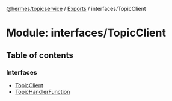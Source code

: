 [@hermes/topicservice](../README.md) / [Exports](../modules.md) / interfaces/TopicClient

# Module: interfaces/TopicClient

## Table of contents

### Interfaces

- [TopicClient](../interfaces/interfaces_topicclient.topicclient.md)
- [TopicHandlerFunction](../interfaces/interfaces_topicclient.topichandlerfunction.md)
